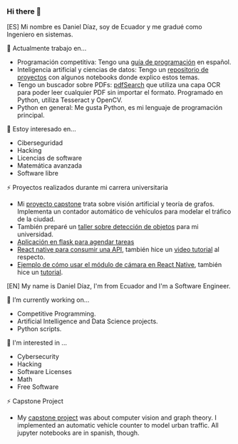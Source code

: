 ### Hi there 👋

<!--
**danielTeniente/danielTeniente** is a ✨ _special_ ✨ repository because its `README.md` (this file) appears on your GitHub profile.

Here are some ideas to get you started:

- 🔭 I’m currently working on ...
- 🌱 I’m currently learning ...
- 👯 I’m looking to collaborate on ...
- 🤔 I’m looking for help with ...
- 💬 Ask me about ...
- 📫 How to reach me: ...
- 😄 Pronouns: ...
- ⚡ Fun fact: ...
-->

[ES]
Mi nombre es Daniel Díaz, soy de Ecuador y me gradué como Ingeniero en sistemas. 

🔭 Actualmente trabajo en...
 * Programación competitiva: Tengo una [guía de programación](https://github.com/danielTeniente/guia_de_competencia#readme) en español.
 * Inteligencia artificial y ciencias de datos: Tengo un [repositorio de proyectos](https://github.com/danielTeniente/ia-projects#readme) con algunos notebooks donde explico estos temas.
 * Tengo un buscador sobre PDFs: [pdfSearch](https://github.com/danielTeniente/pdfSearch) que utiliza una capa OCR para poder leer cualquier PDF sin importar el formato. Programado en Python, utiliza Tesseract y OpenCV.
 * Python en general: Me gusta Python, es mi lenguaje de programación principal.

🌱 Estoy interesado en...
* Ciberseguridad
* Hacking
* Licencias de software
* Matemática avanzada
* Software libre

⚡ Proyectos realizados durante mi carrera universitaria
* Mi [proyecto capstone](https://github.com/danielTeniente/proyecto_capstone#readme) trata sobre visión artificial y teoría de grafos. Implementa un contador automático de vehículos para modelar el tráfico de la ciudad.
* También preparé un [taller sobre detección de objetos](https://github.com/danielTeniente/tallerIA_detection#readme) para mi universidad.
* [Aplicación en flask para agendar tareas](https://github.com/danielTeniente/FlaskIngWeb)
* [React native para consumir una API](https://github.com/danielTeniente/webServices), también hice un [video tutorial](https://www.youtube.com/watch?v=KAf-W3ZroE0) al respecto.
* [Ejemplo de cómo usar el módulo de cámara en React Native](https://github.com/danielTeniente/reactNativeCamera), también hice un [tutorial](https://www.youtube.com/watch?v=X6Y6HjXtKfQ).


[EN]
My name is Daniel Díaz, I'm from Ecuador and I'm a Software Engineer. 

🔭 I’m currently working on...
 * Competitive Programming.
 * Artificial Intelligence and Data Science projects.
 * Python scripts.

🌱 I'm interested in ...
* Cybersecurity
* Hacking
* Software Licenses
* Math
* Free Software

⚡ Capstone Project
* My [capstone project](https://github.com/danielTeniente/proyecto_capstone#readme) was about computer vision and graph theory. I implemented an automatic vehicle counter to model urban traffic. All jupyter notebooks are in spanish, though.

